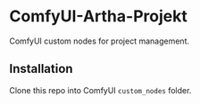 # ComfyUI-Artha-Projekt
ComfyUI custom nodes for project management.

## Installation
Clone this repo into ComfyUI `custom_nodes` folder.
